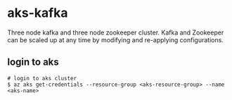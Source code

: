 # aks-kafka

Three node kafka and three node zookeeper cluster. Kafka and Zookeeper can be scaled up at any time by modifying and re-applying configurations.

## login to aks
```
# login to aks cluster
$ az aks get-credentials --resource-group <aks-resource-group> --name <aks-name>
```
